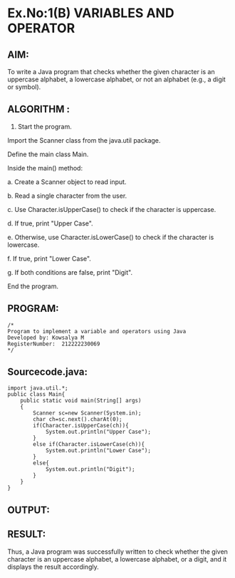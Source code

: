 # Ex.No:1(B) VARIABLES AND OPERATOR

## AIM:
To write a Java program that checks whether the given character is an uppercase alphabet, a lowercase alphabet, or not an alphabet (e.g., a digit or symbol).

## ALGORITHM :
1.	Start the program.

Import the Scanner class from the java.util package.

Define the main class Main.

Inside the main() method:

a. Create a Scanner object to read input.

b. Read a single character from the user.

c. Use Character.isUpperCase() to check if the character is uppercase.

d. If true, print "Upper Case".

e. Otherwise, use Character.isLowerCase() to check if the character is lowercase.

f. If true, print "Lower Case".

g. If both conditions are false, print "Digit".

End the program.


## PROGRAM:
 ```
/*
Program to implement a variable and operators using Java
Developed by: Kowsalya M
RegisterNumber:  212222230069
*/
```

## Sourcecode.java:
```
import java.util.*;
public class Main{
    public static void main(String[] args)
    {
        Scanner sc=new Scanner(System.in);
        char ch=sc.next().charAt(0);
        if(Character.isUpperCase(ch)){
            System.out.println("Upper Case");
        }
        else if(Character.isLowerCase(ch)){
            System.out.println("Lower Case");
        }
        else{
            System.out.println("Digit");
        }
    }
}
```





## OUTPUT:



## RESULT:
Thus, a Java program was successfully written to check whether the given character is an uppercase alphabet, a lowercase alphabet, or a digit, and it displays the result accordingly.
